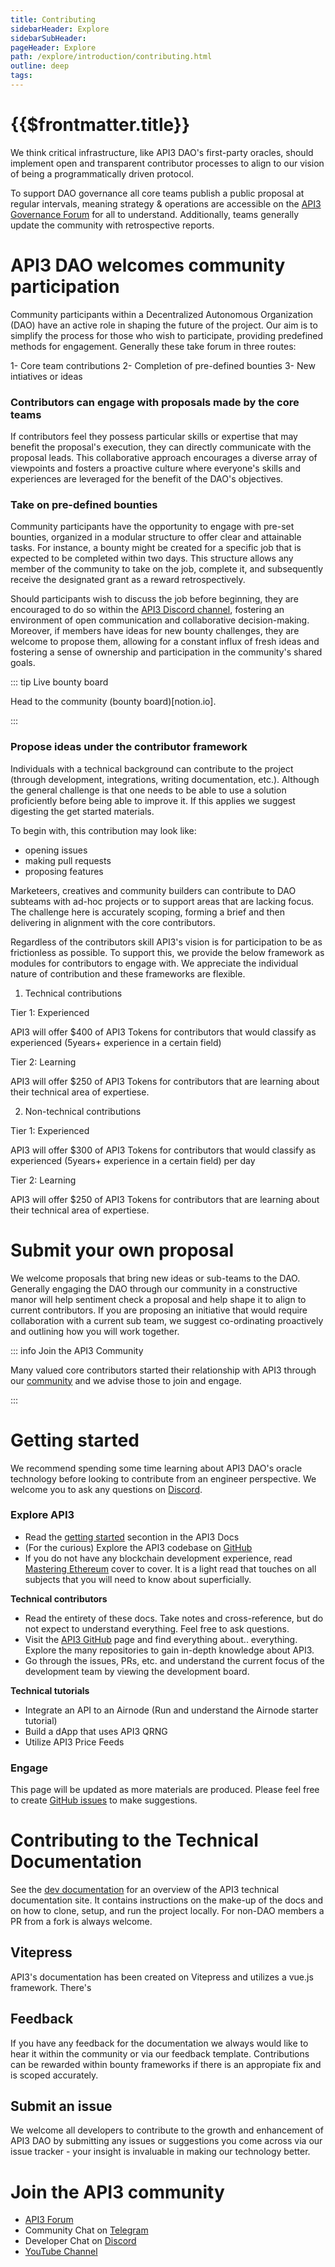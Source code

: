 ```yaml
---
title: Contributing
sidebarHeader: Explore
sidebarSubHeader:
pageHeader: Explore
path: /explore/introduction/contributing.html
outline: deep
tags:
---
```


<PageHeader/>

<SearchHighlight/>

<FlexStartTag/>

# {{$frontmatter.title}}

We think critical infrastructure, like API3 DAO's first-party oracles, should
implement open and transparent contributor processes to align to our vision of
being a programmatically driven protocol.

To support DAO governance all core teams publish a public proposal at regular
intervals, meaning strategy & operations are accessible on the
[API3 Governance Forum](https://forum.api3.org/) for all to understand.
Additionally, teams generally update the community with retrospective reports.

# API3 DAO welcomes community participation

Community participants within a Decentralized Autonomous Organization (DAO) have
an active role in shaping the future of the project. Our aim is to simplify the
process for those who wish to participate, providing predefined methods for
engagement. Generally these take forum in three routes:

1- Core team contributions 2- Completion of pre-defined bounties 3- New
intiatives or ideas

### Contributors can engage with proposals made by the core teams

If contributors feel they possess particular skills or expertise that may
benefit the proposal's execution, they can directly communicate with the
proposal leads. This collaborative approach encourages a diverse array of
viewpoints and fosters a proactive culture where everyone's skills and
experiences are leveraged for the benefit of the DAO's objectives.

### Take on pre-defined bounties

Community participants have the opportunity to engage with pre-set bounties,
organized in a modular structure to offer clear and attainable tasks. For
instance, a bounty might be created for a specific job that is expected to be
completed within two days. This structure allows any member of the community to
take on the job, complete it, and subsequently receive the designated grant as a
reward retrospectively.

Should participants wish to discuss the job before beginning, they are
encouraged to do so within the [API3 Discord channel](), fostering an
environment of open communication and collaborative decision-making. Moreover,
if members have ideas for new bounty challenges, they are welcome to propose
them, allowing for a constant influx of fresh ideas and fostering a sense of
ownership and participation in the community's shared goals.

::: tip Live bounty board

Head to the community (bounty board)[notion.io].

:::

### Propose ideas under the contributor framework

Individuals with a technical background can contribute to the project (through
development, integrations, writing documentation, etc.). Although the general
challenge is that one needs to be able to use a solution proficiently before
being able to improve it. If this applies we suggest digesting the get started
materials.

To begin with, this contribution may look like:

- opening issues
- making pull requests
- proposing features

Marketeers, creatives and community builders can contribute to DAO subteams with
ad-hoc projects or to support areas that are lacking focus. The challenge here
is accurately scoping, forming a brief and then delivering in alignment with the
core contributors.

Regardless of the contributors skill API3's vision is for participation to be as
frictionless as possible. To support this, we provide the below framework as
modules for contributors to engage with. We appreciate the individual nature of
contribution and these frameworks are flexible.

<!-- please review the below -->

1. Technical contributions

Tier 1: Experienced

API3 will offer $400 of API3 Tokens for contributors that would classify as
experienced (5years+ experience in a certain field)

Tier 2: Learning

API3 will offer $250 of API3 Tokens for contributors that are learning about
their technical area of expertiese.

2. Non-technical contributions

Tier 1: Experienced

API3 will offer $300 of API3 Tokens for contributors that would classify as
experienced (5years+ experience in a certain field) per day

Tier 2: Learning

API3 will offer $250 of API3 Tokens for contributors that are learning about
their technical area of expertiese.

# Submit your own proposal

We welcome proposals that bring new ideas or sub-teams to the DAO. Generally
engaging the DAO through our community in a constructive manor will help
sentiment check a proposal and help shape it to align to current contributors.
If you are proposing an initiative that would require collaboration with a
current sub team, we suggest co-ordinating proactively and outlining how you
will work together.

::: info Join the API3 Community

Many valued core contributors started their relationship with API3 through our
[community<ExternalLinkImage/>](https://discord.gg/qnRrcfnm5W) and we advise
those to join and engage.

:::

# Getting started

We recommend spending some time learning about API3 DAO's oracle technology
before looking to contribute from an engineer perspective. We welcome you to ask
any questions on [Discord<ExternalLinkImage/>](https://discord.gg/qnRrcfnm5W).

### Explore API3

- Read the
  [getting started<ExternalLinkImage/>](docs/explore/introduction/index.md)
  secontion in the API3 Docs
- (For the curious) Explore the API3 codebase on
  [GitHub<ExternalLinkImage/>](https://github.com/api3dao)
- If you do not have any blockchain development experience, read
  [Mastering Ethereum<ExternalLinkImage/>](https://github.com/ethereumbook/ethereumbook)
  cover to cover. It is a light read that touches on all subjects that you will
  need to know about superficially.

**Technical contributors**

- Read the entirety of these docs. Take notes and cross-reference, but do not
  expect to understand everything. Feel free to ask questions.
- Visit the [API3 GitHub<externalLinkImage/>](https://github.com/api3dao) page
  and find everything about.. everything. Explore the many repositories to gain
  in-depth knowledge about API3.
- Go through the issues, PRs, etc. and understand the current focus of the
  development team by viewing the development board.

**Technical tutorials**

- Integrate an API to an Airnode (Run and understand the Airnode starter
  tutorial)
- Build a dApp that uses API3 QRNG
- Utilize API3 Price Feeds

### Engage

This page will be updated as more materials are produced. Please feel free to
create
[GitHub issues<ExternalLinkImage/>](https://github.com/api3dao/vitepress-docs/issues)
to make suggestions.

<!-- split into its own page -->

# Contributing to the Technical Documentation

See the [dev documentation](/dev/) for an overview of the API3 technical
documentation site. It contains instructions on the make-up of the docs and on
how to clone, setup, and run the project locally. For non-DAO members a PR from
a fork is always welcome.

## Vitepress

API3's documentation has been created on Vitepress and utilizes a vue.js
framework. There's

## Feedback

If you have any feedback for the documentation we always would like to hear it
within the community or via our feedback template. Contributions can be rewarded
within bounty frameworks if there is an appropiate fix and is scoped accurately.

## Submit an issue

We welcome all developers to contribute to the growth and enhancement of API3
DAO by submitting any issues or suggestions you come across via our issue
tracker - your insight is invaluable in making our technology better.

# Join the API3 community

- [API3 Forum<ExternalLinkImage/>](https://forum.api3.org/)
- Community Chat on [Telegram<ExternalLinkImage/>](https://t.me/API3DAO)
- Developer Chat on [Discord<ExternalLinkImage/>](https://discord.gg/qnRrcfnm5W)
- [YouTube Channel<ExternalLinkImage/>](https://www.youtube.com/channel/UCCpUthOhahxjdeX9T7t7nJQ)

<FlexEndTag/>

